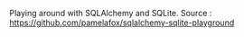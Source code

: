 Playing around with SQLAlchemy and SQLite.
Source : https://github.com/pamelafox/sqlalchemy-sqlite-playground
